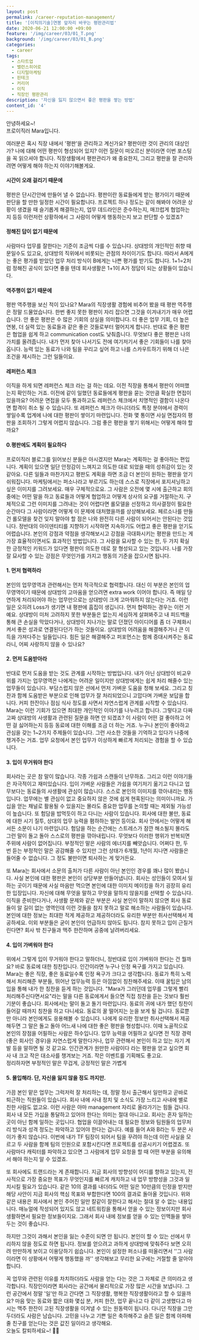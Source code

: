```yaml
---
layout: post
permalink: /career-reputation-management/
title: '[이직의기술]연봉 앞자리 바꾸는 평판관리법'
date: 2020-06-21 12:00:00 +09:00
feature: '/img/career/03/01_T.png'
background: '/img/career/03/01_B.png'
categories:
  - career
tags:
  - 스타트업
  - 밸런스히어로
  - 디지털마케팅
  - 핀테크
  - 커리어
  - 이직
  - 직장인 평판관리 
description: '자신을 잃지 않으면서 좋은 평판을 쌓는 방법'
content_id: '4'
---
```


안녕하세요~!<br>프로이직러 Mara입니다. 

여러분은 혹시 직장 내에서 '평판'을 관리하고 계신가요? 평판이란 것이 관리의 대상인가? 나에 대해 어떤 평판이 형성되어 있지? 이런 질문이 떠오르신 분이라면 이번 포스팅을 꼭 읽으셔야 합니다. 직장생활에서 평판관리가 왜 중요한지, 그리고 평판을 잘 관리하려면 어떻게 해야 하는지 이야기해볼게요. 

#### 시간이 오래 걸리기 때문에

평판은 단시간안에 만들어 낼 수 없습니다. 평판이란 동료들에게 받는 평가이기 때문에 판단을 할 만한 일정한 시간이 필요합니다. 프로젝트 하나 정도는 같이 해봐야 어려운 상황이 생겼을 때 슬기롭게 해결하는지, 업무 데드라인은 준수하는지, 매끄럽게 협업하는지 등등 이런저런 상황하에서 그 사람이 어떻게 행동하는지 보고 판단할 수 있겠죠? 

#### 정해진 답이 없기 때문에 

사람마다 업무를 잘한다는 기준이 조금씩 다를 수 있습니다. 상대방의 개인적인 취향 때문일수도 있고요, 상대방의 직위에서 비롯되는 관점의 차이이기도 합니다. 따라서 A에게는 좋은 평가를 받았던 업무 처리 방식이 B에게는 나쁜 평가를 받기도 합니다. 1+1=2처럼 정해진 공식이 있다면 좋을 텐데 회사생활은 1+1이 A가 정답이 되는 상황들이 있습니다. 

#### 역주행이 없기 때문에

평판 역주행을 보신 적이 있나요? Mara의 직장생활 경험에 비추어 봤을 때 평판 역주행은 정말 드물었습니다. 한번 좋지 못한 평판이 자리 잡으면 그것을 이겨내기가 매우 어렵습니다. 안 좋은 평판은 수 많은 기회의 상실을 의미합니다. 더 좋은 업무 기회, 더 높은 연봉, 더 실력 있는 동료들과 같은 좋은 것들로부터 멀어지게 합니다. 반대로 좋은 평판은 협업을 쉽게 하고 communication cost도 낮춰줍니다. 무엇보다 좋은 평판은 나의 가치를 올려줍니다. 내가 먼저 찾아 나서기도 전에 여기저기서 좋은 기회들이 나를 찾아옵니다. 능력 있는 동료가 나와 팀을 꾸리고 싶어 하고 나를 스카우트하기 위해 더 나은 조건을 제시하는 그런 일들이요. 

#### 레퍼런스 체크

이직을 하게 되면 레퍼런스 체크 라는 걸 하는 데요. 이전 직장을 통해서 평판이 어떠했는지 확인하는 거죠. 이전에 같이 일했던 동료들에게 평판을 묻는 것만큼 확실한 면접이 있을까요? 어려운 면접을 모두 통과하고도 레퍼런스 체크에서 치명적인 결함이 나온다면 합격이 취소 될 수 있습니다. 또 레퍼런스 체크가 아니더라도 특정 분야에서 경력이 쌓일수록 업계에 나에 대한 평판이 쌓이기 마련입니다. 전화 몇 통이면 사실 면접자의 평판을 조회하기 그렇게 어렵지 않습니다. 그럼 좋은 평판을 쌓기 위해서는 어떻게 해야 할까요? 

#### 0.평판에도 계획이 필요하다

프로이직러 블로그를 읽어보신 분들은 아시겠지만 Mara는 계획하는 걸 좋아하는 편입니다. 계획이 있으면 일단 안정감이 느껴지고 의도한 대로 되었을 때의 성취감이 있는 것 같아요. 다른 일들과 마찬가지고 평판도 계획을 하면 조금 더 본인이 원하는 평판을 얻기 쉬워집니다. 마케팅에서는 퍼소나라고 부르기도 하는데 스스로 직장에서 포지셔닝하고 싶은 이미지를 그려보세요. 매우 구체적으로요. 그 사람은 오전에 몇 시에 출근하고 회의 중에는 어떤 말을 하고 동료들과 어떻게 협업하고 어떻게 상사의 요구를 거절하는지. 구체적으로 그런 이미지를 그려내는 것이 어렵다면 롤모델을 선정하고 의사결정이 필요한 순간마다 그 사람이라면 어떻게 이 문제에 대처했을까를 상상해보세요. 페르소나를 만들건 롤모델을 찾건 잊지 말아야 할 점은 나와 완전히 다른 사람이 되어서는 안된다는 것입니다. 정반대의 아이덴티티를 지향하기 시작하면 지속하기도 어렵고 좋은 평판을 얻기도 어렵습니다. 본인의 강점과 약점을 생각해보시고 강점을 극대화시키는 평판을 만드는 게 가장 효율적이면서도 효과적인 방법입니다. 그 사람을 묘사할 수 있는 한, 두 가지 확실한 긍정적인 키워드가 있다면 평판이 의도한 데로 잘 형성되고 있는 것입니다. 나를 가장 잘 묘사할 수 있는 강점은 무엇인가를 가지고 행동의 기준을 잡으시면 됩니다.  

#### 1. 먼저 협력하라

본인의 업무영역과 관련해서는 먼저 적극적으로 협력합니다. 대신 이 부분은 본인의 업무영역이기 때문에 상대방의 고마움을 얻으려면 extra work 이어야 합니다. 즉 매일 당연하게 처리되어야 하는 업무만으로는 상대방이 크게 고마워하지 않는다는 거죠. 이런 일은 오히려 Loss가 생기면 내 평판에 흠집이 생깁니다. 먼저 협력하는 경우는 이런 거예요. 상대방이 미처 고려하지 못한 부분들은 없는지 세심하게 살펴봐주고 내 피드백을 통해 큰 손실을 막았다거나, 상대방이 지나가는 말로 던졌던 아이디어를 좀 더 구체화시켜서 좋은 성과로 연결된다던가 하는 것들이요. 상대방의 어려움을 해결해주거나 큰 이득을 가져다주는 일들입니다. 힘든 일은 해결해주고 퍼포먼스는 함께 증대시켜주는 동료라니, 어찌 사랑하지 않을 수 있나요? 

#### 2. 먼저 도움받아라

반대로 먼저 도움을 받는 것도 관계를 시작하는 방법입니다. 내가 아닌 상대방이 비교우위를 가지는 업무영역은 나에게는 어려운 일이지만 상대방에게는 쉽게 처리 해줄수 있는 업무들이 있습니다. 부담스럽지 않은 선에서 먼저 가벼운 도움을 청해 보세요. 그리고 칭찬과 함께 도움받은 부분으로 인해 업무가 잘 처리되었으니 고맙다며 가벼운 보답을 합니다. 커피 한잔이나 점심 식사 정도를 사면서 자연스럽게 관계를 시작할 수 있습니다. Mara는 이런 기회가 있으면 최대한 개인적인 이야기를 나누려고 합니다. 그렇다고 다짜고짜 상대방의 사생활과 관련된 질문을 하면 안 되겠죠? 이 사람이 어떤 걸 좋아하고 어떤 걸 싫어하는지 등등 동료에 대한 이해를 조금 더 하는 거죠. 누구나 본인이 좋아하고 관심을 갖는 1~2가지 주제들이 있습니다. 그런 사소한 것들을 기억하고 있다가 나중에 챙겨주는 거죠. 업무 요청에서 본인 업무가 이상하게 빠르게 처리되는 경험을 할 수 있습니다.  

#### 3. 입이 무거워야 한다 

회사라는 곳은 참 말이 많습니다. 각종 가쉽과 스캔들이 난무하죠. 그리고 이런 이야기들은 자극적이고 재미있습니다. 입이 가벼운 사람들은 가쉽을 여기저기 옮기고 다니고 업무보다는 동료들의 사생활에 관심이 많습니다. 스스로 본인의 이미지를 깎아내리는 행동입니다. 업무에는 별 관심이 없고 중요하지 않은 것에 쉽게 현혹된다는 의미이니까요. 가십을 얻는 채널로 활용될 수 있을지는 몰라도 중요한 업무를 논의할 때는 제외될 가능성이 높습니다. 또 험담을 밥먹듯이 하고 다니는 사람이 있습니다. 회사에 대한 불만, 동료에 대한 시기 질투, 상대의 업무 능력을 폄하하는 발언 등이요. 회사 안에서는 어떻게 해서든 소문이 나기 마련입니다. 험담을 하는 순간에는 스트레스가 잠깐 해소될지 몰라도 그런 말이 돌고 돌아 스스로의 평판을 깎아내립니다. 무엇보다 이러한 행위가 반복되면 주위에 사람이 없어집니다. 부정적인 말은 사람의 에너지를 빼앗습니다. 어쩌다 한, 두 번 듣는 부정적인 말은 공감해줄 수 있지만 그런 상태가 6개월, 1년이 지나면 사람들은 들어줄 수 없습니다. 그 정도 불만이면 퇴사하는 게 맞거든요. 

또 Mara는 회사에서 소문의 출처가 다른 사람이 아닌 본인인 경우를 꽤나 많이 봤습니다. 사실 본인에 대한 평판은 본인이 상당부분 만들어냅니다. 회사는 성인들이 모여서 일하는 곳이기 때문에 사실 마음만 먹으면 본인에 대한 이미지 메이킹을 하기 굉장히 유리한 입장입니다. 자신에 대해 무엇을 말하고 무엇을 말하지 않을지를 선택할 수 있습니다. 이직을 준비한다거나, 사생활 문제와 같은 부분은 사실 본인이 말하지 않으면 회사 동료들이 알 길이 없는 영역인데 이런 것들을 참지 못하고 말로 해소하는 사람들이 있습니다. 본인에 대한 정보는 최대한 적게 제공하고 제공하더라도 유리한 부분만 취사선택해서 제공하세요. 이외 부분들은 굳이 본인이 언급하지 않아도 됩니다. 참지 못하고 입이 근질거린다면? 회사 밖 친구들과 맥주 한잔하며 공중에 날려버리세요.  

#### 4. 입이 가벼워야 한다

위에서 그렇게 입이 무거워야 한다고 말하더니, 정반대로 입이 가벼워야 한다는 건 뭘까요? 바로 동료에 대한 칭찬입니다. 인간이라면 누구나 인정 욕구를 가지고 있습니다. Mara는 좋은 직장, 좋은 동료일수록 인정 욕구가 크다고 생각합니다. 동료가 특히 노력해서 처리해준 부분들, 뛰어난 업무능력 등은 아낌없이 칭찬해주세요. 이때 꿀팁은 남의 입을 통해 내가 한 칭찬을 듣게 하는 것입니다. "Mara가 그러던데 업무를 그렇게 빨리 처리해주신다면서요"라는 말을 다른 동료에게서 들으면 직접 칭찬을 듣는 것보다 훨씬 기분이 좋습니다. 회사에서는 말이 돌고 돌기 마련입니다. 동료의 귀에 내가 했던 칭찬이 들어갈 때까지 칭찬을 하고 다니세요. 동료의 꿀 떨어지는 눈을 보게 될 겁니다. 동료뿐만 아니라 본인에게도 응용해볼 수 있습니다. 나에게 유리한 정보만 취사선택해서 제공해두면 그 말은 돌고 돌아 어느새 나에 대한 좋은 평판을 형성합니다. 이때 노골적으로 본인의 장점을 어필하는 사람은 하수입니다. 업무 능력을 어필하고 싶다면 전 직장 경력(좋은 회사인 경우)을 자연스럽게 말한다거나, 업무 관련해서 본인이 하고 있는 자기 계발 등을 말하면 될 것 같고요. 인간관계가 원만한 사람이다 라는 평판을 얻고 싶으면 회사 내 크고 작은 대소사를 챙겨보는 거죠. 작은 이벤트를 기획해도 좋고요. <br>
정리하자면 부정적인 말은 무겁게, 긍정적인 말은 가볍게

#### 5. 몰입해라. 단, 자신을 잃지 않을 정도 까지만.

가끔 본인 맡은 업무는 그럭저럭 잘 처리하는 데, 정말 정시 출근해서 일만하고 곧바로 퇴근하는 직원들이 있습니다. 회사 내에 사내 정치 및 소식도 가장 느리고 사내에 별로 친한 사람도 없고요. 이런 사람은 아마 management 자리로 올라가기는 힘들 겁니다. 회사 내 모든 가십을 통달하고 있어야 한다는 의미는 절대 아니고요. 회사는 혼자 일하는 곳이 아닌 함께 일하는 곳입니다. 협업을 이끌어내는 데 필요한 정보와 팀원들의 업무처리 방식과 성격 정도는 파악하고 있어야 한다는 겁니다. 예를 들어 A와 B라는 두 분은 사이가 좋지 않습니다. 이번에 내가 TF 팀장이 되어서 팀을 꾸려야 하는데 이런 사실을 모르고 두 사람을 함께 팀의 인원으로 포함시킨다면 프로젝트를 성공시키기 어렵겠죠. 또 사람마다 캐릭터를 파악하고 있으면 그 사람에게 업무 요청을 할 때 어떤 부분을 유의해서 해야 하는지 알 수 있겠죠. 

또 회사에도 트랜드라는 게 존재합니다. 지금 회사의 방향성이 어디를 향하고 있는지, 전사적으로 가장 중요한 목표가 무엇인지를 빠르게 캐치하고 내 업무 방향성을 그것과 일치시킬 필요가 있습니다. 같은 10의 결과를 내더라도 어떤 일은 10만큼의 인정을 받지만 해당 사안이 지금 회사의 핵심 목표와 부합한다면 100의 결과로 돌아올 것입니다. 위와 같은 내용은 회사에서 본인 주어진 일만 칼같이 잘한다고 해서는 절대 알 수 없는 내용입니다. 매뉴얼에 작성되어 있지도 않고 네트워킹을 통해서 얻을 수 있는 정보이지만 회사 생활하면서 필요한 정보들이지요. 그래서 회사 내에 정보를 얻을 수 있는 인맥들을 쌓아두는 것이 좋습니다. 

하지만 그것이 과해서 본인을 잃는 수준이 되면 안 됩니다. 본인이 할 수 있는 선에서 무리하지 않을 정도로 하면 됩니다. 정보를 얻으려고 과하게 상대방에 맞춰주다 보면 오히려 만만하게 보이고 이용당하기 쉽습니다. 본인이 설정한 퍼소나를 떠올리면서 ''그 사람이라면 이 상황에서 어떻게 행동했을 까'' 생각해보고 무리한 요구에는 거절할 줄 알아야 합니다. 

꼭 업무와 관련된 이유를 차치하더라도 사람을 얻는 다는 것은 그 자체로 큰 의미라고 생각합니다. 직장인이라면 회사라는 공간에서 물리적으로 가장 많은 시간을 보냅니다. 그런 공간에서 정말 '일'만 하고 간다면 그 직장생활, 행복한 직장생활이라고 할 수 있을까요? 마음 맞는 동료와 짧은 대화 몇십 분, 커피 한잔, 업무 끝나고 다 같이 고생했다고 마시는 맥주 한잔이 고된 직장생활을 이겨낼 수 있는 원동력이 됩니다. 다니던 직장을 그만두더라도 사람은 남습니다. 고민을 나누고 기쁜 일은 축하해주고 슬픈 일은 함께 아파해줄 친구를 얻는다는 것은 값진 일이라고 생각해요. <br>
오늘도 칼퇴하세요~! 🙋‍♀️  